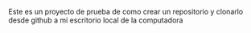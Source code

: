 Este es un proyecto de prueba  de como crear un repositorio y clonarlo desde github a mi escritorio local de la computadora